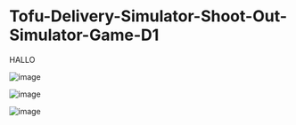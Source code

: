 # Tofu-Delivery-Simulator-Shoot-Out-Simulator-Game-D1


HALLO 

![image](https://github.com/VictorChenJ/Tofu-Delivery-Simulator-Shoot-Out-Simulator-Game-D1/assets/47431313/11755b41-3853-44e4-964a-7e409bda6dac)


![image](https://github.com/VictorChenJ/Tofu-Delivery-Simulator-Shoot-Out-Simulator-Game-D1/assets/47431313/5ef3a939-b8ca-4bfb-9724-fc02e3c0bc09)

![image](https://github.com/VictorChenJ/Tofu-Delivery-Simulator-Shoot-Out-Simulator-Game-D1/assets/47431313/d785deba-af36-4c3d-9c98-4c0eda4763c4)
